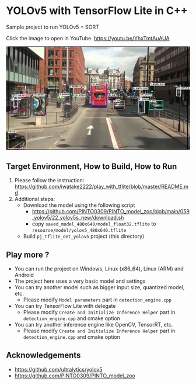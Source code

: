 # YOLOv5 with TensorFlow Lite in C++
Sample project to run YOLOv5 + SORT

Click the image to open in YouTube. https://youtu.be/YhxTmtAuAUA

[![00_doc/yolov5_sort.jpg](00_doc/yolov5_sort.jpg)](https://youtu.be/YhxTmtAuAUA)


## Target Environment, How to Build, How to Run
1. Please follow the instruction: https://github.com/iwatake2222/play_with_tflite/blob/master/README.md
2. Additional steps:
    - Download the model using the following script
        - https://github.com/PINTO0309/PINTO_model_zoo/blob/main/059_yolov5/22_yolov5s_new/download.sh
        - copy `saved_model_480x640/model_float32.tflite` to `resource/model/yolov5_480x640.tflite`
    - Build  `pj_tflite_det_yolov5` project (this directory)

## Play more ?
- You can run the project on Windows, Linux (x86_64), Linux (ARM) and Android
- The project here uses a very basic model and settings
- You can try another model such as bigger input size, quantized model, etc.
    - Please modify `Model parameters` part in `detection_engine.cpp`
- You can try TensorFlow Lite with delegate
    - Please modify `Create and Initialize Inference Helper` part in `detection_engine.cpp` and cmake option
- You can try another inference engine like OpenCV, TensorRT, etc.
    - Please modify `Create and Initialize Inference Helper` part in `detection_engine.cpp` and cmake option

## Acknowledgements
- https://github.com/ultralytics/yolov5
- https://github.com/PINTO0309/PINTO_model_zoo

